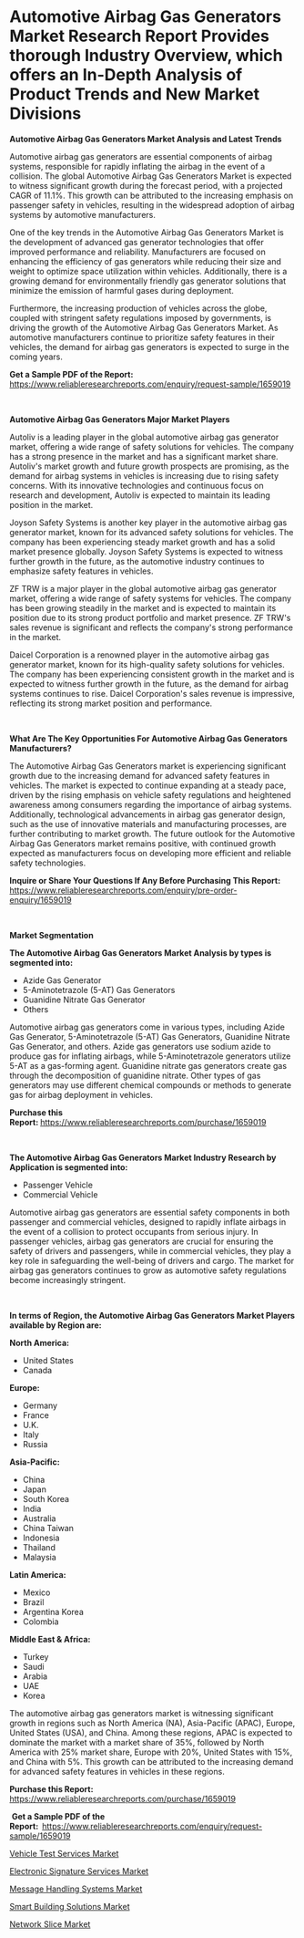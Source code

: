 <p><h1>Automotive Airbag Gas Generators Market Research Report Provides thorough Industry Overview, which offers an In-Depth Analysis of Product Trends and New Market Divisions</h1></p><p><strong>Automotive Airbag Gas Generators Market Analysis and Latest Trends</strong></p>
<p><p>Automotive airbag gas generators are essential components of airbag systems, responsible for rapidly inflating the airbag in the event of a collision. The global Automotive Airbag Gas Generators Market is expected to witness significant growth during the forecast period, with a projected CAGR of 11.1%. This growth can be attributed to the increasing emphasis on passenger safety in vehicles, resulting in the widespread adoption of airbag systems by automotive manufacturers.</p><p>One of the key trends in the Automotive Airbag Gas Generators Market is the development of advanced gas generator technologies that offer improved performance and reliability. Manufacturers are focused on enhancing the efficiency of gas generators while reducing their size and weight to optimize space utilization within vehicles. Additionally, there is a growing demand for environmentally friendly gas generator solutions that minimize the emission of harmful gases during deployment.</p><p>Furthermore, the increasing production of vehicles across the globe, coupled with stringent safety regulations imposed by governments, is driving the growth of the Automotive Airbag Gas Generators Market. As automotive manufacturers continue to prioritize safety features in their vehicles, the demand for airbag gas generators is expected to surge in the coming years.</p></p>
<p><strong>Get a Sample PDF of the Report:&nbsp;</strong> <a href="https://www.reliableresearchreports.com/enquiry/request-sample/1659019">https://www.reliableresearchreports.com/enquiry/request-sample/1659019</a></p>
<p>&nbsp;</p>
<p><strong>Automotive Airbag Gas Generators Major Market Players</strong></p>
<p><p>Autoliv is a leading player in the global automotive airbag gas generator market, offering a wide range of safety solutions for vehicles. The company has a strong presence in the market and has a significant market share. Autoliv's market growth and future growth prospects are promising, as the demand for airbag systems in vehicles is increasing due to rising safety concerns. With its innovative technologies and continuous focus on research and development, Autoliv is expected to maintain its leading position in the market.</p><p>Joyson Safety Systems is another key player in the automotive airbag gas generator market, known for its advanced safety solutions for vehicles. The company has been experiencing steady market growth and has a solid market presence globally. Joyson Safety Systems is expected to witness further growth in the future, as the automotive industry continues to emphasize safety features in vehicles.</p><p>ZF TRW is a major player in the global automotive airbag gas generator market, offering a wide range of safety systems for vehicles. The company has been growing steadily in the market and is expected to maintain its position due to its strong product portfolio and market presence. ZF TRW's sales revenue is significant and reflects the company's strong performance in the market.</p><p>Daicel Corporation is a renowned player in the automotive airbag gas generator market, known for its high-quality safety solutions for vehicles. The company has been experiencing consistent growth in the market and is expected to witness further growth in the future, as the demand for airbag systems continues to rise. Daicel Corporation's sales revenue is impressive, reflecting its strong market position and performance.</p></p>
<p>&nbsp;</p>
<p><strong>What Are The Key Opportunities For Automotive Airbag Gas Generators Manufacturers?</strong></p>
<p><p>The Automotive Airbag Gas Generators market is experiencing significant growth due to the increasing demand for advanced safety features in vehicles. The market is expected to continue expanding at a steady pace, driven by the rising emphasis on vehicle safety regulations and heightened awareness among consumers regarding the importance of airbag systems. Additionally, technological advancements in airbag gas generator design, such as the use of innovative materials and manufacturing processes, are further contributing to market growth. The future outlook for the Automotive Airbag Gas Generators market remains positive, with continued growth expected as manufacturers focus on developing more efficient and reliable safety technologies.</p></p>
<p><strong>Inquire or Share Your Questions If Any Before Purchasing This Report:</strong> <a href="https://www.reliableresearchreports.com/enquiry/pre-order-enquiry/1659019">https://www.reliableresearchreports.com/enquiry/pre-order-enquiry/1659019</a></p>
<p>&nbsp;</p>
<p><strong>Market Segmentation</strong></p>
<p><strong>The Automotive Airbag Gas Generators Market Analysis by types is segmented into:</strong></p>
<p><ul><li>Azide Gas Generator</li><li>5-Aminotetrazole (5-AT) Gas Generators</li><li>Guanidine Nitrate Gas Generator</li><li>Others</li></ul></p>
<p><p>Automotive airbag gas generators come in various types, including Azide Gas Generator, 5-Aminotetrazole (5-AT) Gas Generators, Guanidine Nitrate Gas Generator, and others. Azide gas generators use sodium azide to produce gas for inflating airbags, while 5-Aminotetrazole generators utilize 5-AT as a gas-forming agent. Guanidine nitrate gas generators create gas through the decomposition of guanidine nitrate. Other types of gas generators may use different chemical compounds or methods to generate gas for airbag deployment in vehicles.</p></p>
<p><strong>Purchase this Report:&nbsp;</strong><a href="https://www.reliableresearchreports.com/purchase/1659019">https://www.reliableresearchreports.com/purchase/1659019</a></p>
<p>&nbsp;</p>
<p><strong>The Automotive Airbag Gas Generators Market Industry Research by Application is segmented into:</strong></p>
<p><ul><li>Passenger Vehicle</li><li>Commercial Vehicle</li></ul></p>
<p><p>Automotive airbag gas generators are essential safety components in both passenger and commercial vehicles, designed to rapidly inflate airbags in the event of a collision to protect occupants from serious injury. In passenger vehicles, airbag gas generators are crucial for ensuring the safety of drivers and passengers, while in commercial vehicles, they play a key role in safeguarding the well-being of drivers and cargo. The market for airbag gas generators continues to grow as automotive safety regulations become increasingly stringent.</p></p>
<p>&nbsp;</p>
<p><strong>In terms of Region, the Automotive Airbag Gas Generators Market Players available by Region are:</strong></p>
<p>
    <p> <strong> North America: </strong>
        <ul>
            <li>United States</li>
            <li>Canada</li>
        </ul>
        </p> 
    <p> <strong> Europe: </strong>
        <ul>
            <li>Germany</li>
            <li>France</li>
            <li>U.K.</li>
            <li>Italy</li>
            <li>Russia</li>
        </ul>
        </p> 
    <p> <strong> Asia-Pacific: </strong>
        <ul>
            <li>China</li>
            <li>Japan</li>
            <li>South Korea</li>
            <li>India</li>
            <li>Australia</li>
            <li>China Taiwan</li>
            <li>Indonesia</li>
            <li>Thailand</li>
            <li>Malaysia</li>
        </ul>
        </p> 
    <p> <strong> Latin America: </strong>
        <ul>
            <li>Mexico</li>
            <li>Brazil</li>
            <li>Argentina Korea</li>
            <li>Colombia</li>
        </ul>
        </p> 
    <p> <strong> Middle East & Africa: </strong>
        <ul>
            <li>Turkey</li>
            <li>Saudi</li>
            <li>Arabia</li>
            <li>UAE</li>
            <li>Korea</li>
        </ul>
    </p>
    </p>
<p><p>The automotive airbag gas generators market is witnessing significant growth in regions such as North America (NA), Asia-Pacific (APAC), Europe, United States (USA), and China. Among these regions, APAC is expected to dominate the market with a market share of 35%, followed by North America with 25% market share, Europe with 20%, United States with 15%, and China with 5%. This growth can be attributed to the increasing demand for advanced safety features in vehicles in these regions.</p></p>
<p><strong>Purchase this Report: </strong><a href="https://www.reliableresearchreports.com/purchase/1659019">https://www.reliableresearchreports.com/purchase/1659019</a></p>
<p>&nbsp;<strong>Get a Sample PDF of the Report:&nbsp;&nbsp;</strong><a href="https://www.reliableresearchreports.com/enquiry/request-sample/1659019">https://www.reliableresearchreports.com/enquiry/request-sample/1659019</a></p>
<p><strong></strong></p>
<p><p><a href="https://medium.com/p/48e0b298d864/edit">Vehicle Test Services Market</a></p><p><a href="https://medium.com/p/3054789741d0/edit">Electronic Signature Services Market</a></p><p><a href="https://medium.com/p/b032ef0820b1/edit">Message Handling Systems Market</a></p><p><a href="https://medium.com/p/a831930c6f52/edit">Smart Building Solutions Market</a></p><p><a href="https://medium.com/p/6220f34f804c/edit">Network Slice Market</a></p></p>